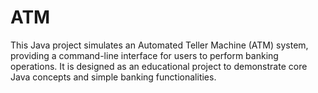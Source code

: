 # ATM
This Java project simulates an Automated Teller Machine (ATM) system, providing a command-line interface for users to perform banking operations. It is designed as an educational project to demonstrate core Java concepts and simple banking functionalities.
